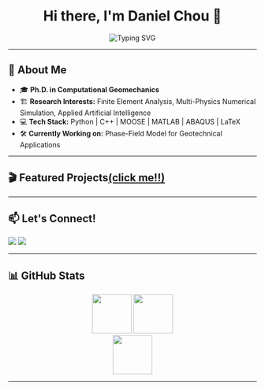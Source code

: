 <h1 align="center">Hi there, I'm Daniel Chou 👋</h1>

<p align="center">
  <img src="https://readme-typing-svg.herokuapp.com?font=Fira+Code&size=20&pause=1000&color=0088CC&center=true&vCenter=true&multiline=true&width=650&height=65&lines=Computational+Geomechanics+Ph.D.;Finite+Element+Analysis+%7C+Data+Science" alt="Typing SVG" />
</p>


---

## 🌟 About Me
- 🎓 **Ph.D. in Computational Geomechanics**  
- 🏗 **Research Interests:** Finite Element Analysis, Multi-Physics Numerical Simulation, Applied Artificial Intelligence  
- 💻 **Tech Stack:** Python | C++ | MOOSE | MATLAB | ABAQUS | LaTeX  
- 🛠 **Currently Working on:** Phase-Field Model for Geotechnical Applications  

---


## 🎬 Featured Projects[(click me!!)](https://danielchou0916.github.io/)

---

## 📫 Let's Connect!
<p align="left">
  <a href="https://linkedin.com/in/daniel-t-chou-1b51661b2"><img src="https://img.shields.io/badge/-LinkedIn-0077B5?style=flat-square&logo=Linkedin&logoColor=white"/></a>
  <a href="https://scholar.google.com/citations?user=YOURID"><img src="https://img.shields.io/badge/-Google%20Scholar-4285F4?style=flat-square&logo=Google%20Scholar&logoColor=white"/></a>
</p>

---

## 📊 GitHub Stats
<p align="center">
  <img src="https://github-readme-stats.vercel.app/api?username=DanielChou0916&show_icons=true&theme=tokyonight&count_private=true" height="80" />
  <img src="https://github-readme-stats.vercel.app/api/top-langs/?username=DanielChou0916&layout=compact&theme=tokyonight" height="80" />
  <br>
  <img src="https://streak-stats.demolab.com?user=DanielChou0916&theme=tokyonight" height="80" />
</p>

---

